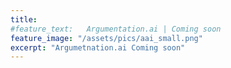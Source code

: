 ```yaml
---
title: 
#feature_text:   Argumentation.ai | Coming soon
feature_image: "/assets/pics/aai_small.png"
excerpt: "Argumetnation.ai Coming soon"
---
```


